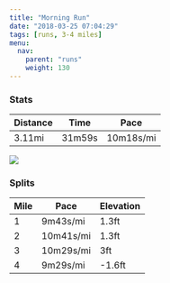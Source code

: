 ```yaml
---
title: "Morning Run"
date: "2018-03-25 07:04:29"
tags: [runs, 3-4 miles]
menu:
  nav:
    parent: "runs"
    weight: 130
---
```


### Stats

| Distance | Time | Pace |
|----------|------|------|
|3.11mi|31m59s|10m18s/mi|

<img src='https://maps.googleapis.com/maps/api/staticmap?maptype=roadmap&path=enc:kwjeIxiyLiAg@oCqMn@a@~DhIrAlEHzIhCtGzEjGvEfAlJxPbD~KjJxl@WlAQsBZ`e@VaXw@aLRrBXmAeHyg@iEsNyJ}QsIgEmHyRkCuBlAyDaEgHVuBe@dF~@bB&key=AIzaSyC1MId7bFpkLXNAaYhBSTb8jLyiSqzbDtM&size=800x800&markers=color:yellow|label:S|53.47206,-2.26477&markers=color:green|label:F|53.47275,-2.2636600000000007'>

### Splits

| Mile | Pace | Elevation |
|------|------|-----------|
|1|9m43s/mi|1.3ft|
|2|10m41s/mi|1.3ft|
|3|10m29s/mi|3ft|
|4|9m29s/mi|-1.6ft|
